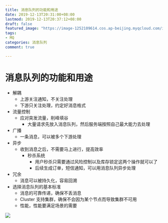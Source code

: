 ```yaml
---
title: 消息队列的功能和用途
date: 2019-12-13T20:31:00+08:00
lastmod: 2019-12-13T20:37:12+08:00
draft: false
featured_image: "https://image-1252109614.cos.ap-beijing.myqcloud.com/img/20210508201518.png"
tags:
- MQ
categories: 消息队列
comment: true

---
```


# 消息队列的功能和用途

- 解耦
  - 上游关注通知，不关注处理
  - 下游只关注处理，约定好消息格式
- 流量控制
  - 应对突发流量，削峰填谷
    - 大量请求先放入消息队列，然后服务端按照自己最大能力去处理
- 广播
  - 一条消息，可以被多个下游处理
- 异步
  - 收到消息之后，不需要马上进行，提高效率
    - 秒杀系统
      - 用户秒杀只需要通过风险控制以及库存锁定这两个操作就可以了
      - 后续生成订单，短信通知，可以用消息队列异步处理
- 冗余
  - 消息可以被持久化，容易回溯
- 选择消息队列的基本标准
  - 消息的可靠传递，确保不丢消息
  - Cluster 支持集群，确保不会因为某个节点而导致集群不可用
  - 性能，性能要满足场景的需要


![](https://i.loli.net/2019/12/13/t2bIoTnLuQHXiN6.png)